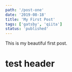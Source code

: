 ```yaml
---
path: '/post-one'
date: '2019-08-18'
title: 'My First Post'
tags: ['gatsby', 'qiita']
status: 'published'
---
```

This is my beautiful first post.

<h1>test header</h1>

<Test />

<SketchPicker />